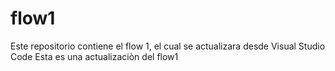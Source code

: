 # flow1
Este repositorio contiene el flow 1, el cual se actualizara desde Visual Studio Code
Esta es una actualizaciòn del flow1
